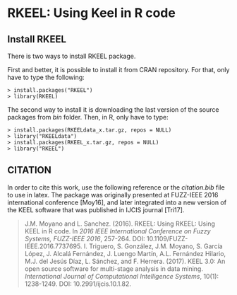 # RKEEL: Using Keel in R code

## Install RKEEL
There is two ways to install RKEEL package.

First and better, it is possible to install it from CRAN repository. For that, only have to type the following:
```
> install.packages("RKEEL")
> library(RKEEL)
```

The second way to install it is downloading the last version of the source packages from *bin* folder.
Then, in R, only have to type:
```
> install.packages(RKEELdata_x.tar.gz, repos = NULL)
> library("RKEELdata")
> install.packages(RKEEL_x.tar.gz, repos = NULL)
> library("RKEEL")
```


## CITATION
In order to cite this work, use the following reference or the *citation.bib* file to use in latex. The package was originally presented at FUZZ-IEEE 2016 international conference [Moy16], and later integrated into a new version of the KEEL software that was published in IJCIS journal [Tri17].

> J.M. Moyano and L. Sanchez. (2016). RKEEL: Using RKEEL: Using KEEL in R code. In *2016 IEEE International Conference on Fuzzy Systems, FUZZ-IEEE 2016*, 257-264. DOI: 10.1109/FUZZ-IEEE.2016.7737695.
> I. Triguero, S. González, J.M. Moyano, S. García López, J. Alcalá Fernández, J. Luengo Martín, A.L. Fernández Hilario, M.J. del Jesús Díaz, L. Sánchez, and F. Herrera. (2017). KEEL 3.0: An open source software for multi-stage analysis in data mining. *International Journal of Computational Intelligence Systems*, 10(1): 1238-1249. DOI: 10.2991/ijcis.10.1.82.
